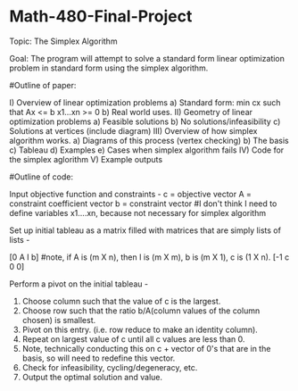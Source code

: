 Math-480-Final-Project
======================

Topic: The Simplex Algorithm

Goal: The program will attempt to solve a standard form linear optimization problem in standard form using
      the simplex algorithm. 

#Outline of paper:

I) Overview of linear optimization problems
      a) Standard form:
            min cx
            such that Ax <= b
            x1...xn >= 0
      b) Real world uses.
II) Geometry of linear optimization problems
      a) Feasible solutions
      b) No solutions/infeasibility
      c) Solutions at vertices (include diagram)
III) Overview of how simplex algorithm works.
      a) Diagrams of this process (vertex checking)
      b) The basis
      c) Tableau
      d) Examples
      e) Cases when simplex algorithm fails
IV) Code for the simplex aglorithm
V) Example outputs
      

#Outline of code:

Input objective function and constraints - 
  c = objective vector
  A = constraint coefficient vector
  b = constraint vector
  #I don't think I need to define variables x1....xn, because not necessary for simplex algorithm
  
Set up initial tableau as a matrix filled with matrices that are simply lists of lists - 

  [0  A I b]  #note, if A is (m X n), then I is (m X m), b is (m X 1), c is (1 X n).
  [-1 c 0 0]

Perform a pivot on the initial tableau - 

  1. Choose column such that the value of c is the largest.
  2. Choose row such that the ratio b/A(column values of the column chosen) is smallest.
  3. Pivot on this entry. (i.e. row reduce to make an identity column).
  4. Repeat on largest value of c until all c values are less than 0.
  5. Note, technically conducting this on c + vector of 0's that are in the basis, so will need to redefine this vector.
  6. Check for infeasibility, cycling/degeneracy, etc.
  7. Output the optimal solution and value. 


  
  







